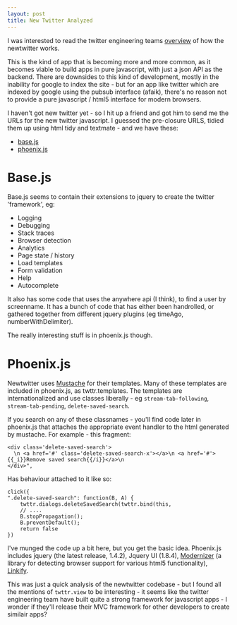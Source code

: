 ```yaml
---
layout: post
title: New Twitter Analyzed
---
```


I was interested to read the twitter engineering teams [overview](http://engineering.twitter.com/2010/09/tech-behind-new-twittercom.html) of how the newtwitter works. 

This is the kind of app that is becoming more and more common, as it becomes viable to build apps in pure javascript, with just a json API as the backend. There are downsides to this kind of development, mostly in the inability for google to index the site - but for an app like twitter which are indexed by google using the pubsub interface (afaik), there's no reason not to provide a pure javascript / html5 interface for modern browsers.

I haven't got new twitter yet - so I hit up a friend and got him to send me the URLs for the new twitter javascript. I guessed the pre-closure URLS, tidied them up using html tidy and textmate - and we have these:

* [base.js](/science/newtwitter/base.txt)
* [phoenix.js](/science/newtwitter/phoenix.txt)

# Base.js

Base.js seems to contain their extensions to jquery to create the twitter 'framework', eg:

* Logging
* Debugging
* Stack traces
* Browser detection
* Analytics
* Page state / history
* Load templates
* Form validation
* Help
* Autocomplete

It also has some code that uses the anywhere api (I think), to find a user by screenname. It has a bunch of code that has either been handrolled, or gathered together from different jquery plugins (eg timeAgo, numberWithDelimiter).

The really interesting stuff is in phoenix.js though.

# Phoenix.js

Newtwitter uses [Mustache](http://mustache.github.com/) for their templates. Many of these templates are included in phoenix.js, as twttr.templates. The templates are internationalized and use classes liberally - eg `stream-tab-following`, `stream-tab-pending`, `delete-saved-search`.

If you search on any of these classnames - you'll find code later in phoenix.js that attaches the appropriate event handler to the html generated by mustache. For example - this fragment:

    <div class='delete-saved-search'>
      \n <a href='#' class='delete-saved-search-x'></a>\n <a href='#'>{{_i}}Remove saved search{{/i}}</a>\n
    </div>",

Has behaviour attached to it like so:

    click({
    ".delete-saved-search": function(B, A) {
        twttr.dialogs.deleteSavedSearch(twttr.bind(this,
        // ....
        B.stopPropagation();
        B.preventDefault();
        return false
    })
    
I've munged the code up a bit here, but you get the basic idea. Phoenix.js includes jquery (the latest release, 1.4.2), Jquery UI (1.8.4), [Modernizer](http://www.modernizr.com/) (a library for detecting browser support for various html5 functionality), [Linkify](http://benalman.com/code/test/js-linkify/).

This was just a quick analysis of the newtwitter codebase - but I found all the mentions of `twttr.view` to be interesting - it seems like the twitter engineering team have built quite a strong framework for javascript apps - I wonder if they'll release their MVC framework for other developers to create similair apps?